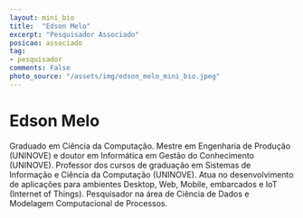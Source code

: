 ```yaml
---
layout: mini_bio
title:  "Edson Melo"
excerpt: "Pesquisador Associado"
posicao: associado
tag:
- pesquisador
comments: False
photo_source: "/assets/img/edson_melo_mini_bio.jpeg"
---
```

# Edson Melo

Graduado em Ciência da Computação. Mestre em Engenharia de Produção (UNINOVE) e doutor em Informática em Gestão do Conhecimento (UNINOVE). Professor dos cursos de graduação em Sistemas de Informação e Ciência da Computação (UNINOVE). Atua no desenvolvimento de aplicações para ambientes Desktop, Web, Mobile, embarcados e IoT (Internet of Things). Pesquisador na área de Ciência de Dados e Modelagem Computacional de Processos.

